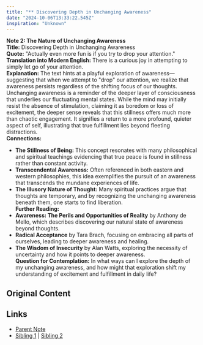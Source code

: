 ```yaml
---
title: "** Discovering Depth in Unchanging Awareness"
date: "2024-10-06T13:33:22.545Z"
inspiration: "Unknown"
---
```


  
**Note 2: The Nature of Unchanging Awareness**  
**Title:** Discovering Depth in Unchanging Awareness  
**Quote:** "Actually even more fun is if you try to drop your attention."  
**Translation into Modern English:** There is a curious joy in attempting to simply let go of your attention.  
**Explanation:** The text hints at a playful exploration of awareness—suggesting that when we attempt to "drop" our attention, we realize that awareness persists regardless of the shifting focus of our thoughts. Unchanging awareness is a reminder of the deeper layer of consciousness that underlies our fluctuating mental states. While the mind may initially resist the absence of stimulation, claiming it as boredom or loss of excitement, the deeper sense reveals that this stillness offers much more than chaotic engagement. It signifies a return to a more profound, quieter aspect of self, illustrating that true fulfillment lies beyond fleeting distractions.  
**Connections:**  
- **The Stillness of Being:** This concept resonates with many philosophical and spiritual teachings evidencing that true peace is found in stillness rather than constant activity.  
- **Transcendental Awareness:** Often referenced in both eastern and western philosophies, this idea exemplifies the pursuit of an awareness that transcends the mundane experiences of life.  
- **The Illusory Nature of Thought:** Many spiritual practices argue that thoughts are temporary, and by recognizing the unchanging awareness beneath them, one starts to find liberation.  
**Further Reading:**  
- **Awareness: The Perils and Opportunities of Reality** by Anthony de Mello, which describes discovering our natural state of awareness beyond thoughts.  
- **Radical Acceptance** by Tara Brach, focusing on embracing all parts of ourselves, leading to deeper awareness and healing.  
- **The Wisdom of Insecurity** by Alan Watts, exploring the necessity of uncertainty and how it points to deeper awareness.  
**Question for Contemplation:** In what ways can I explore the depth of my unchanging awareness, and how might that exploration shift my understanding of excitement and fulfillment in daily life?  


## Original Content



## Links

- [Parent Note](/parent-note.md)
- [Sibling 1](/zettel1.md) | [Sibling 2](/zettel2.md)
